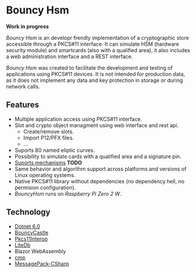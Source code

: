 # Bouncy Hsm

**Work in progress** 

_Bouncy Hsm_ is an developr frendly implementation of a cryptographic store accessible through a PKCS#11 interface.
It can simulate HSM (hardware security module) and smartcards (also with a qualified area), 
it also includes a web administration interface and a REST interface.

_Bouncy Hsm_ was created to facilitate the development and testing of applications using PKCS#11 devices.
It is not intended for production data, as it does not implement any data and key protection in storage
or during network calls.

## Features
* Multiple application access using PKCS#11 interface.
* Slot and crypto object managment using web interface and rest api.
  * Create/remove slots.
  * Import P12/PFX files.
  * ...
* Suports 80 named eliptic curves.
* Possibility to simulate cards with a qualified area and a signature pin.
* [Suports mechanisms](/Doc/SuportedAlgorithms.md) **TODO**
* Same behavior and algorithm support across platforms and versions of Linux operating systems.
* Native PKCS#11 library without dependencies (no dependency hell, no permision configuration).
* _BouncyHsm_ runs on _Raspberry Pi Zero 2 W_.

## Technology
* [Dotnet 6.0](https://learn.microsoft.com/en-us/dotnet/core/whats-new/dotnet-6)
* [BouncyCastle](https://github.com/bcgit/bc-csharp)
* [Pkcs11Interop](https://github.com/Pkcs11Interop)
* [LiteDb](https://www.litedb.org/)
* Blazor WebAssembly
* [cmp](https://github.com/camgunz/cmp)
* [MessagePack-CSharp](https://github.com/neuecc/MessagePack-CSharp)

